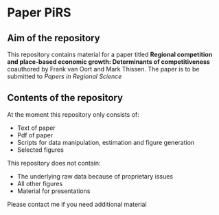 # Paper PiRS
## Aim of the repository

This repository contains material for a paper titled **Regional competition and place-based economic growth: Determinants of competitiveness** coauthored by Frank van Oort and Mark Thissen. The paper is to be submitted to *Papers in Regional Science*  

## Contents of the repository

At the moment this repository only consists of:

- Text of paper
- Pdf of paper
- Scripts for data manipulation, estimation and figure generation
- Selected figures

This repository does not contain:

- The underlying raw data because of proprietary issues
- All other figures
- Material for presentations

Please contact me if you need additional material
